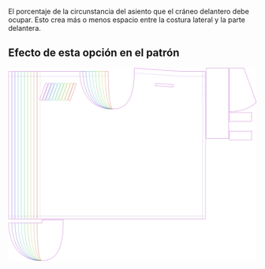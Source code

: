 El porcentaje de la circunstancia del asiento que el cráneo delantero debe ocupar. Esto crea más o menos espacio entre la costura lateral y la parte delantera.



## Efecto de esta opción en el patrón
![Esta imagen muestra el efecto de esta opción superponiendo varias variantes que tienen un valor diferente para esta opción](waralee_crotchfront_sample.svg "Efecto de esta opción en el patrón")